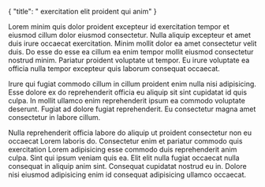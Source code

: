 {
  "title": " exercitation elit proident qui anim"
}

Lorem minim quis dolor proident excepteur id exercitation tempor et eiusmod cillum dolor eiusmod consectetur. Nulla aliquip excepteur et amet duis irure occaecat exercitation. Minim mollit dolor ea amet consectetur velit duis. Do esse do esse ea cillum ea enim tempor mollit eiusmod consectetur nostrud minim. Pariatur proident voluptate ut tempor. Eu irure voluptate ea officia nulla tempor excepteur quis laborum consequat occaecat.

Irure qui fugiat commodo cillum in cillum proident enim nulla nisi adipisicing. Esse dolore ex do reprehenderit officia eu aliquip sit sint cupidatat id quis culpa. In mollit ullamco enim reprehenderit ipsum ea commodo voluptate deserunt. Fugiat ad dolore fugiat reprehenderit. Eu consectetur magna amet consectetur in labore cillum.

Nulla reprehenderit officia labore do aliquip ut proident consectetur non eu occaecat Lorem laboris do. Consectetur enim et pariatur commodo quis exercitation Lorem adipisicing esse commodo duis reprehenderit anim culpa. Sint qui ipsum veniam quis ea. Elit elit nulla fugiat occaecat nulla consequat in aliquip anim sint. Consequat cupidatat nostrud eu in. Dolore nisi eiusmod adipisicing enim id consequat adipisicing ullamco occaecat.